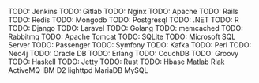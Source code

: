 TODO: Jenkins
TODO: Gitlab
TODO: Nginx
TODO: Apache
TODO: Rails
TODO: Redis
TODO: Mongodb
TODO: Postgresql
TODO: .NET
TODO: R
TODO: Django
TODO: Laravel
TODO: Golang
TODO: memcached
TODO: Rabbitmq
TODO: Apache Tomcat
TODO: SQLite
TODO: Microsoft SQL Server
TODO: Passenger
TODO: Symfony
TODO: Kafka
TODO: Perl
TODO: Neo4j
TODO: Oracle DB
TODO: Erlang
TODO: CouchDB
TODO: Groovy
TODO: Haskell
TODO: Jetty
TODO: Rust
TODO: Hbase
Matlab
Riak
ActiveMQ
IBM D2
lighttpd
MariaDB
MySQL




























